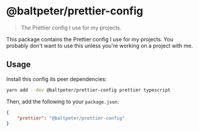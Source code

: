 # @baltpeter/prettier-config

> The Prettier config I use for my projects.

This package contains the Prettier config I use for my projects. You probably don't want to use this unless you're working on a project with me.

## Usage

Install this config its peer dependencies:

```sh
yarn add --dev @baltpeter/prettier-config prettier typescript
```

Then, add the following to your `package.json`:

```json
{
    "prettier": "@baltpeter/prettier-config"
}
```
